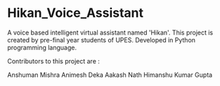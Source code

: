 # Hikan_Voice_Assistant
A voice based intelligent virtual assistant named 'Hikan'. This project is created by pre-final year students of UPES. Developed in Python programming language.

Contributors to this project are :

Anshuman Mishra
Animesh Deka
Aakash Nath
Himanshu Kumar Gupta
